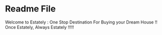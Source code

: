 # Readme File
Welcome to Estately : One Stop Destination For Buying your Dream House !!
Once Estately, Always Estately !!!!!
